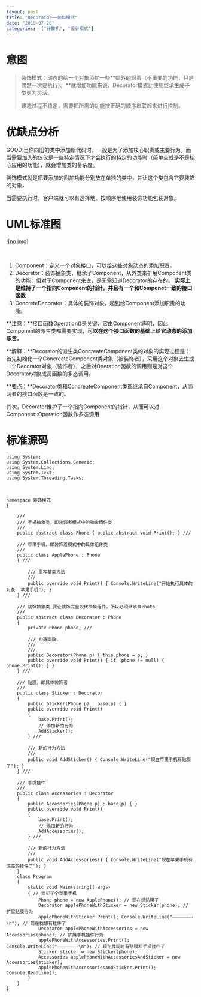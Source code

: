 ```yaml
---
layout: post
title: "Decorator——装饰模式"
date: "2019-07-20"
categories:  ["计算机", "设计模式"]
---
```


# 意图

> 装饰模式：动态的给一个对象添加一些**额外的职责（不重要的功能，只是偶然一次要执行）。**就增加功能来说，Decorator模式比使用继承生成子类更为灵活。
> 
> 建造过程不稳定，需要把所需的功能按正确的顺序串联起来进行控制。

# 优缺点分析

GOOD:当你向旧的类中添加新代码时，一般是为了添加核心职责或主要行为。而当需要加入的仅仅是一些特定情况下才会执行的特定的功能时（简单点就是不是核心应用的功能），就会增加类的复杂度。

装饰模式就是把要添加的附加功能分别放在单独的类中，并让这个类包含它要装饰的对象，

当需要执行时，客户端就可以有选择地、按顺序地使用装饰功能包装对象。

# UML标准图

[![no img]](http://127.0.0.1/?attachment_id=4025)

 

1. Component：定义一个对象接口，可以给这些对象动态的添加职责。
2. Decorator：装饰抽象类，继承了Component，从外类来扩展Component类的功能，但对于Component来说，是无需知道Decorator的存在的。 **实际上是维持了一个指向Component的指针，并且有一个和Componet一致的接口函数**
3. ConcreteDecorator：具体的装饰对象，起到给Component添加职责的功能。

**注意：**接口函数Operation()是关键，它由Component声明，因此Component的派生类都需要实现，**可以在这个接口函数的基础上给它动态的添加职责。**

**解释：**Decorator的派生类ConcreateComponent类的对象的实现过程是：首先初始化一个ConcreateComponent类对象（被装饰者），采用这个对象去生成一个Decorator对象（装饰者），之后对Operation函数的调用则是对这个Decorator对象成员函数的多态调用。

**要点：**Decorator类和ConcreateComponent类都继承自Component，从而两者的接口函数是一致的。

其次，Decorator维护了一个指向Component的指针，从而可以对Component::Operation函数作多态调用

# 标准源码

```
using System;
using System.Collections.Generic;
using System.Linq;
using System.Text;
using System.Threading.Tasks;



namespace 装饰模式
{

    ///
    /// 手机抽象类，即装饰者模式中的抽象组件类
    ///
    public abstract class Phone { public abstract void Print(); } ///

    /// 苹果手机，即装饰着模式中的具体组件类
    ///
    public class ApplePhone : Phone
    { ///

        /// 重写基类方法
        ///
        public override void Print() { Console.WriteLine("开始执行具体的对象——苹果手机"); }
    } ///

    /// 装饰抽象类,要让装饰完全取代抽象组件，所以必须继承自Photo
    ///
    public abstract class Decorator : Phone
    {
        private Phone phone; ///

        /// 构造函数，
        ///
        /// 
        public Decorator(Phone p) { this.phone = p; }
        public override void Print() { if (phone != null) { phone.Print(); } }
    } ///

    /// 贴膜，即具体装饰者
    ///
    public class Sticker : Decorator
    {
        public Sticker(Phone p) : base(p) { }
        public override void Print()
        {
            base.Print(); 
            // 添加新的行为
            AddSticker();
        } ///

        /// 新的行为方法
        ///
        public void AddSticker() { Console.WriteLine("现在苹果手机有贴膜了"); }
    } ///

    /// 手机挂件
    ///
    public class Accessories : Decorator
    {
        public Accessories(Phone p) : base(p) { }
        public override void Print()
        {
            base.Print(); 
            // 添加新的行为 
            AddAccessories();
        } ///

        /// 新的行为方法
        ///
        public void AddAccessories() { Console.WriteLine("现在苹果手机有漂亮的挂件了"); }
    }
    class Program
    {
        static void Main(string[] args)
        { // 我买了个苹果手机
            Phone phone = new ApplePhone(); // 现在想贴膜了
            Decorator applePhoneWithSticker = new Sticker(phone); // 扩展贴膜行为
            applePhoneWithSticker.Print(); Console.WriteLine("———————-\n"); // 现在我想有挂件了 
            Decorator applePhoneWithAccessories = new Accessories(phone); // 扩展手机挂件行为 
            applePhoneWithAccessories.Print(); Console.WriteLine("———————-\n"); // 现在我同时有贴膜和手机挂件了 
            Sticker sticker = new Sticker(phone);
            Accessories applePhoneWithAccessoriesAndSticker = new Accessories(sticker);
            applePhoneWithAccessoriesAndSticker.Print(); Console.ReadLine();
        }
    }
}

```
